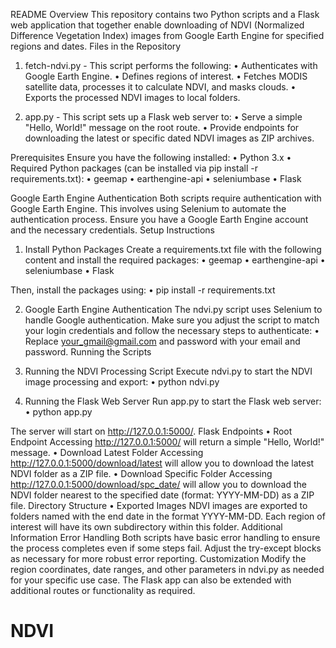 README
Overview
This repository contains two Python scripts and a Flask web application that together enable downloading of NDVI (Normalized Difference Vegetation Index) images from Google Earth Engine for specified regions and dates.
Files in the Repository

1.	fetch-ndvi.py - This script performs the following:
•	Authenticates with Google Earth Engine.
•	Defines regions of interest.
•	Fetches MODIS satellite data, processes it to calculate NDVI, and masks clouds.
•	Exports the processed NDVI images to local folders.

2.	app.py - This script sets up a Flask web server to:
•	Serve a simple "Hello, World!" message on the root route.
•	Provide endpoints for downloading the latest or specific dated NDVI images as ZIP archives.

Prerequisites
Ensure you have the following installed:
•	Python 3.x
•	Required Python packages (can be installed via pip install -r requirements.txt):
•	geemap
•	earthengine-api
•	seleniumbase
•	Flask

Google Earth Engine Authentication
Both scripts require authentication with Google Earth Engine. This involves using Selenium to automate the authentication process. Ensure you have a Google Earth Engine account and the necessary credentials.
Setup Instructions

1.	Install Python Packages
Create a requirements.txt file with the following content and install the required packages:
•	geemap
•	earthengine-api
•	seleniumbase
•	Flask

Then, install the packages using:
•	pip install -r requirements.txt

2.	Google Earth Engine Authentication
The ndvi.py script uses Selenium to handle Google authentication. Make sure you adjust the script to match your login credentials and follow the necessary steps to authenticate:
•	Replace your_gmail@gmail.com and password with your email and password.
Running the Scripts

1.	Running the NDVI Processing Script
Execute ndvi.py to start the NDVI image processing and export:
•	python ndvi.py
2.	Running the Flask Web Server
Run app.py to start the Flask web server:
•	python app.py

The server will start on http://127.0.0.1:5000/.
Flask Endpoints
•	Root Endpoint
Accessing http://127.0.0.1:5000/ will return a simple "Hello, World!" message.
•	Download Latest Folder
Accessing http://127.0.0.1:5000/download/latest will allow you to download the latest NDVI folder as a ZIP file.
•	Download Specific Folder
Accessing http://127.0.0.1:5000/download/spc_date/<date> will allow you to download the NDVI folder nearest to the specified date (format: YYYY-MM-DD) as a ZIP file.
Directory Structure
•	Exported Images
NDVI images are exported to folders named with the end date in the format YYYY-MM-DD. Each region of interest will have its own subdirectory within this folder.
Additional Information
Error Handling
Both scripts have basic error handling to ensure the process completes even if some steps fail. Adjust the try-except blocks as necessary for more robust error reporting.
Customization
Modify the region coordinates, date ranges, and other parameters in ndvi.py as needed for your specific use case. The Flask app can also be extended with additional routes or functionality as required.


# NDVI
